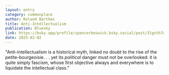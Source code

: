 ```yaml
---
layout: entry
category: commonplace
author: Roland Barthes
title: Anti-Intellectualism
publication: Bluesky
link: https://bsky.app/profile/spencerbeswick.bsky.social/post/3lgsth7wo2c2k
date: 2025-02-02
---
```


"Anti-intellectualism is a historical myth, linked no doubt to the rise of the petite-bourgeoisie. . . yet its *political* danger must not be overlooked: it is quite simply fascism, whose first objective always and everywhere is to liquidate the intellectual class."
